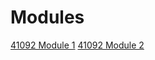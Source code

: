 # Modules

[41092 Module 1](https://github.com/RealVishy/NetFundNotes/blob/main/41092%20Network%20Fundamentals/41092%20Module%201/41092%20Module%201.md)
[41092 Module 2](https://github.com/RealVishy/NetFundNotes/blob/main/41092%20Network%20Fundamentals/41092%20Module%202/41092%20Module%202.md)
